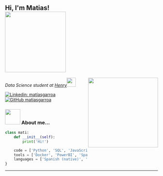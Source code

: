 <h2> Hi, I'm Matias! </br> <img src="https://media.giphy.com/media/Qo2dupDib32rkTY4hX/giphy.gif" width="200"> </h2>

<img align='right' src="https://media.giphy.com/media/f94pgBtLl2iGrMsgNQ/giphy.gif" width="230">
<p><em>Data Science student at <a href="https://www.soyhenry.com/">Henry</a><img src="https://media.giphy.com/media/MP4Za7rK3uOPIxIh27/giphy.gif" width="30">
</em></p>

[![Linkedin: matíasgarroa](https://img.shields.io/badge/-mat%C3%ADasgarroalou-blue?style=flat-square&logo=Linkedin&logoColor=white&link=https://www.linkedin.com/in/mat%C3%ADasgarroalou/)](https://www.linkedin.com/in/mat%C3%ADasgarroalou/)
[![GitHub matiasgarroa](https://img.shields.io/github/followers/matiasgarroa?label=follow&style=social)](https://github.com/matiasgarroa)


### <img src="https://media.giphy.com/media/cApGBul2bwFuxY8WZH/giphy.gif" width="50"> About me...  

```python
class mati:
    def __init__(self):
        print('Hi!')

    code = ['Python', 'SQL', 'JavaScript', 'HTML', 'CSS']
    tools = ['Docker', 'PowerBI', 'Spark', 'Hadoop']
    languages = ['Spanish (native)', 'English (B1)']
}
```

---
<!--
**matiasgarroa/matiasgarroa** is a ✨ _special_ ✨ repository because its `README.md` (this file) appears on your GitHub profile.

Here are some ideas to get you started:

- 🔭 I’m currently working on ...
- 🌱 I’m currently learning ...
- 👯 I’m looking to collaborate on ...
- 🤔 I’m looking for help with ...
- 💬 Ask me about ...
- 📫 How to reach me: ...
- 😄 Pronouns: ...
- ⚡ Fun fact: ...
-->
